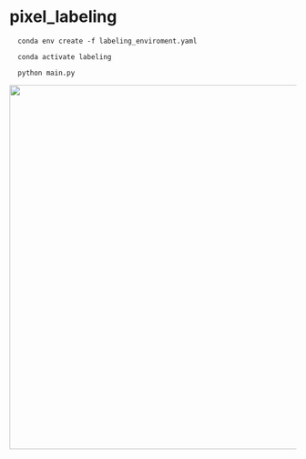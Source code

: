 # pixel_labeling

```
  conda env create -f labeling_enviroment.yaml
```

```
  conda activate labeling
```

```
  python main.py
```


<img src="https://github.com/gyung0227/pixel_labeling/assets/104810215/6006103e-ef1b-474a-bfa3-28b402f307c5"  width="640" height="640"/>
